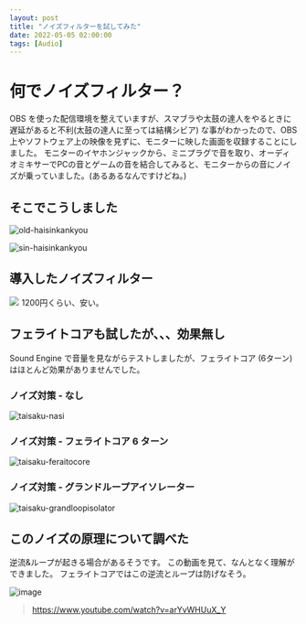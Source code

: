 ```yaml
---
layout: post
title: "ノイズフィルターを試してみた"
date: 2022-05-05 02:00:00
tags: [Audio]
---
```


# 何でノイズフィルター？
OBS を使った配信環境を整えていますが、スマブラや太鼓の達人をやるときに遅延があると不利(太鼓の達人に至っては結構シビア)
な事がわかったので、OBS 上やソフトウェア上の映像を見ずに、モニターに映した画面を収録することにしました。
モニターのイヤホンジャックから、ミニプラグで音を取り、オーディオミキサーでPCの音とゲームの音を結合してみると、モニターからの音にノイズが乗っていました。(あるあるなんですけどね。)

## そこでこうしました

![old-haisinkankyou](https://user-images.githubusercontent.com/20591351/166729626-5f014e63-c7e4-4c77-8f52-1885d58f9385.png)

![sin-haisinkankyou](https://user-images.githubusercontent.com/20591351/166729691-b907fee8-eed0-439d-9107-b46c3c7473bd.png)

## 導入したノイズフィルター

<a href="https://www.amazon.co.jp/SmofG01/dp/B0171PQLB8?crid=24ELHZU98U787&keywords=%E3%82%B0%E3%83%A9%E3%83%B3%E3%83%89%E3%83%AB%E3%83%BC%E3%83%97%E3%82%A2%E3%82%A4%E3%82%BD%E3%83%AC%E3%83%BC%E3%82%BF%E3%83%BC&qid=1651679384&s=musical-instruments&sprefix=%E3%82%B0%E3%83%A9%E3%83%B3%E3%83%89%E3%83%AB%E3%83%BC%E3%83%97%E3%81%82%E3%81%84%E3%81%9D%E3%82%8C%E3%83%BC%E3%81%9F%E3%83%BC%2Cmi%2C172&sr=1-1-spons&psc=1&spLa=ZW5jcnlwdGVkUXVhbGlmaWVyPUExUFgxOTBQWkNSUUozJmVuY3J5cHRlZElkPUEwNTEwMjM5MzJSWFY2TjNHT0VESiZlbmNyeXB0ZWRBZElkPUExOE5NWFhQSDBNUEc2JndpZGdldE5hbWU9c3BfYXRmJmFjdGlvbj1jbGlja1JlZGlyZWN0JmRvTm90TG9nQ2xpY2s9dHJ1ZQ%3D%3D&linkCode=li2&tag=noma362907-22&linkId=41245459b0c17de09975900b9cfc88b3&language=en_US&ref_=as_li_ss_il" target="_blank"><img border="0" src="//ws-fe.amazon-adsystem.com/widgets/q?_encoding=UTF8&ASIN=B0171PQLB8&Format=_SL160_&ID=AsinImage&MarketPlace=JP&ServiceVersion=20070822&WS=1&tag=noma362907-22&language=en_US" ></a><img src="https://ir-jp.amazon-adsystem.com/e/ir?t=noma362907-22&language=en_US&l=li2&o=9&a=B0171PQLB8" width="1" height="1" border="0" alt="" style="border:none !important; margin:0px !important;" />
1200円くらい、安い。

## フェライトコアも試したが、、、効果無し

Sound Engine で音量を見ながらテストしましたが、フェライトコア (6ターン) はほとんど効果がありませんでした。

### ノイズ対策 - なし
![taisaku-nasi](https://user-images.githubusercontent.com/20591351/166723939-0a4709b3-13f3-44d6-99dd-7065ad47fbba.png)


### ノイズ対策 - フェライトコア 6 ターン
![taisaku-feraitocore](https://user-images.githubusercontent.com/20591351/166723956-022fc521-4ce7-4ccb-ad3d-69e0730f2ab3.png)


### ノイズ対策 - グランドループアイソレーター
![taisaku-grandloopisolator](https://user-images.githubusercontent.com/20591351/166723950-9a7c9535-4968-427f-9f5a-df675aa663af.png)

## このノイズの原理について調べた

逆流&ループが起きる場合があるそうです。
この動画を見て、なんとなく理解ができました。
フェライトコアではこの逆流とループは防げなそう。

![image](https://user-images.githubusercontent.com/20591351/166733692-bed21083-12bf-40f9-a34c-ad6e6f222833.png)
> https://www.youtube.com/watch?v=arYvWHUuX_Y
